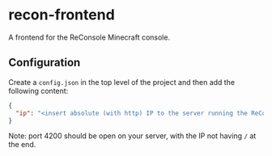 # recon-frontend

A frontend for the ReConsole Minecraft console.

## Configuration

Create a `config.json` in the top level of the project and then add the following content:

```json
{
  "ip": "<insert absolute (with http) IP to the server running the ReConsole plugin here>"
}
```

Note: port 4200 should be open on your server, with the IP not having `/` at the end.
